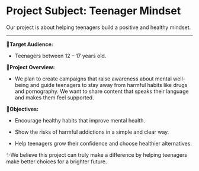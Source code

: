 <h1>Project Subject: Teenager Mindset</h1>

Our project is about helping teenagers build a positive and healthy mindset.

---

**🎯Target Audience:**
- Teenagers between 12 – 17 years old.

**📌Project Overview:**
- We plan to create campaigns that raise awareness about mental well-being and guide teenagers to stay away from harmful habits like drugs and pornography. We want to share content that speaks their language and makes them feel supported.

**🌱Objectives:**
- Encourage healthy habits that improve mental health.

- Show the risks of harmful addictions in a simple and clear way.

- Help teenagers grow their confidence and choose healthier alternatives.
 
✨We believe this project can truly make a difference by helping teenagers make better choices for a brighter future.
